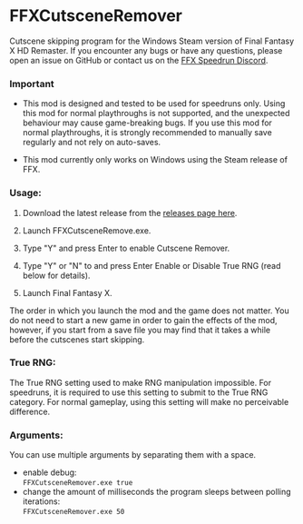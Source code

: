 # FFXCutsceneRemover
Cutscene skipping program for the Windows Steam version of Final Fantasy X HD Remaster.
If you encounter any bugs or have any questions, please open an issue on GitHub or contact us on the [FFX Speedrun Discord](https://discord.gg/X3qXHWG).

### Important

* This mod is designed and tested to be used for speedruns only. Using this mod for normal playthroughs is not supported, and the unexpected behaviour may cause game-breaking bugs. If you use this mod for normal playthroughs, it is strongly recommended to manually save regularly and not rely on auto-saves.

* This mod currently only works on Windows using the Steam release of FFX.

### Usage:

1. Download the latest release from the [releases page here](https://github.com/erickt420/FFXCutsceneRemover/releases).

2. Launch FFXCutsceneRemove.exe.

3. Type "Y" and press Enter to enable Cutscene Remover.

4. Type "Y" or "N" to and press Enter Enable or Disable True RNG (read below for details).

5. Launch Final Fantasy X.

The order in which you launch the mod and the game does not matter.
You do not need to start a new game in order to gain the effects of the mod, however, if you start from a save file you may find that it takes a while before the cutscenes start skipping.

### True RNG:

The True RNG setting used to make RNG manipulation impossible.
For speedruns, it is required to use this setting to submit to the True RNG category.
For normal gameplay, using this setting will make no perceivable difference.

### Arguments:
You can use multiple arguments by separating them with a space.
- enable debug:  
`FFXCutsceneRemover.exe true`
- change the amount of milliseconds the program sleeps between polling iterations:  
`FFXCutsceneRemover.exe 50`
